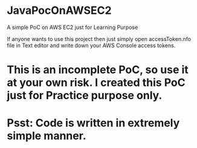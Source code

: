 # JavaPocOnAWSEC2
A simple PoC on AWS EC2 just for Learning Purpose


If anyone wants to use this project then just simply open accessToken.nfo file in Text editor and write down your AWS Console access tokens.

# This is an incomplete PoC, so use it at your own risk. I created this PoC just for Practice purpose only.

# Psst: Code is written in extremely simple manner.
